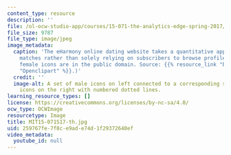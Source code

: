 ```yaml
---
content_type: resource
description: ''
file: /ol-ocw-studio-app/courses/15-071-the-analytics-edge-spring-2017/259767fe7f8ce9ade74d1f29372640ef_MIT15-071S17-th.jpg
file_size: 9787
file_type: image/jpeg
image_metadata:
  caption: 'The eHarmony online dating website takes a quantitative approach to matchmaking
    matches rather than solely relying on subscribers to browse profiles. (Male and
    female icons are in the public domain. Source: {{% resource_link "bb16abde-1a13-41f0-b693-8117b4dff2d2"
    "Openclipart" %}}.)'
  credit: ''
  image-alt: A set of male icons on left connected to a corresponding set of female
    icons on the right with numbered dotted lines.
learning_resource_types: []
license: https://creativecommons.org/licenses/by-nc-sa/4.0/
ocw_type: OCWImage
resourcetype: Image
title: MIT15-071S17-th.jpg
uid: 259767fe-7f8c-e9ad-e74d-1f29372640ef
video_metadata:
  youtube_id: null
---
```

